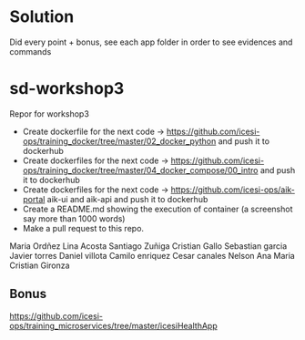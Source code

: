 # Solution
Did every point + bonus, see each app folder in order to see evidences and commands
# sd-workshop3
Repor for workshop3
- Create dockerfile for the next code -> https://github.com/icesi-ops/training_docker/tree/master/02_docker_python and push it to dockerhub
- Create dockerfiles for the next code -> https://github.com/icesi-ops/training_docker/tree/master/04_docker_compose/00_intro and push it to dockerhub
- Create dockerfiles for the next code -> https://github.com/icesi-ops/aik-portal aik-ui and aik-api and push it to dockerhub
- Create a README.md showing the execution of container (a screenshot say more than 1000 words)
- Make a pull request to this repo.

Maria Ordñez
Lina Acosta
Santiago Zuñiga
Cristian Gallo
Sebastian garcia
Javier torres
Daniel villota
Camilo enriquez
Cesar canales
Nelson
Ana Maria
Cristian Gironza
## Bonus
https://github.com/icesi-ops/training_microservices/tree/master/icesiHealthApp
